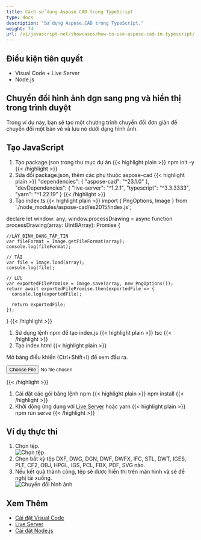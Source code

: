 ```yaml
---
title: Cách sử dụng Aspose.CAD trong TypeScript
type: docs
description: "Sử dụng Aspose.CAD trong TypeScript."
weight: 74
url: /vi/javascript-net/showcases/how-to-use-aspose-cad-in-typescript/
---
```



## Điều kiện tiên quyết
- Visual Code + Live Server
- Node.js

## Chuyển đổi hình ảnh dgn sang png và hiển thị trong trình duyệt

Trong ví dụ này, bạn sẽ tạo một chương trình chuyển đổi đơn giản để chuyển đổi một bản vẽ và lưu nó dưới dạng hình ảnh.

## Tạo JavaScript

1. Tạo package.json trong thư mục dự án
{{< highlight plain >}}
npm init -y
{{< /highlight >}}
1. Sửa đổi package.json, thêm các phụ thuộc aspose-cad
{{< highlight plain >}}
"dependencies": {
    "aspose-cad": "^23.1.0"
  },
 "devDependencies": {
    "live-server": "^1.2.1",
    "typescript": "^3.3.3333",
    "yarn": "^1.22.19"
  }
{{< /highlight >}}
1. Tạo index.ts
{{< highlight plain >}}
import { PngOptions, Image } from './node_modules/aspose-cad/es2015/index.js';

declare let window: any;
window.processDrawing = async function processDrawing(array: Uint8Array): Promise<any> {

    //LẤY_ĐỊNH_DẠNG_TẬP_TIN
    var fileFormat = Image.getFileFormat(array);
    console.log(fileFormat);
    
    // TẢI
    var file = Image.load(array);
    console.log(file);
    
    // LƯU
    var exportedFilePromise = Image.save(array, new PngOptions());
    return await exportedFilePromise.then(exportedFile => {
      console.log(exportedFile);
      
      return exportedFile;
    });
}
{{< /highlight >}}
1. Sử dụng lệnh npm để tạo index.js
{{< highlight plain >}}
tsc
{{< /highlight >}}
1. Tạo index.html
{{< highlight plain >}}
<!DOCTYPE html>
Mở bảng điều khiển (Ctrl+Shift+I) để xem đầu ra.

<script src="./node_modules/aspose-cad/dotnet.js"></script>
<script type="module" src="./node_modules/aspose-cad/es2015/index-js.js"></script>

<body>
	<input id="file" type="file">
	<img id="image" />
</body>

<script>
window.onload = async function () {
	document.querySelector('input').addEventListener('change', function() {
      var reader = new FileReader();
      reader.onload = function() {
      
          var arrayBuffer = this.result;
          var array = new Uint8Array(arrayBuffer);
          
		  //LẤY_ĐỊNH_DẠNG_TẬP_TIN
		  fileFormat = Aspose.CAD.Image.getFileFormat(array);
          console.log(fileFormat);
		  
		  // TẢI
		  file = Aspose.CAD.Image.load(array);
          console.log(file);
		  
		  // LƯU
		  exportedFilePromise = Aspose.CAD.Image.save(array, new Aspose.CAD.PngOptions());
		  exportedFilePromise.then(exportedFile => {
			console.log(exportedFile);
			
			var urlCreator = window.URL || window.webkitURL;
			var blob = new Blob([exportedFile], { type: 'application/octet-stream' });
            var imageUrl = urlCreator.createObjectURL(blob);
            document.querySelector("#image").src = imageUrl;
		  });
      }
	  
      reader.readAsArrayBuffer(this.files[0]);
    }, 
	false);
};
</script>
{{< /highlight >}}

1. Cài đặt các gói bằng lệnh npm
{{< highlight plain >}}
npm install
{{< /highlight >}}
1. Khởi động ứng dụng với [Live Server](https://marketplace.visualstudio.com/items?itemName=ritwickdey.LiveServer/) hoặc yarn
{{< highlight plain >}}
npm run serve
{{< /highlight >}}

## Ví dụ thực thi

1. Chọn tệp.<br>
![Chọn tệp](/cad/_assets/javascript-net/typescript/choose-file.png)<br>
1. Chọn bất kỳ tệp DXF, DWG, DGN, DWF, DWFX, IFC, STL, DWT, IGES, PLT, CF2, OBJ, HPGL, IGS, PCL, FBX, PDF, SVG nào.
1. Nếu kết quả thành công, tệp sẽ được hiển thị trên màn hình và sẽ đề nghị tải xuống.<br>
![Chuyển đổi hình ảnh](/cad/_assets/javascript-net/typescript/convert-image.png)<br>
## Xem Thêm

- [Cài đặt Visual Code](https://code.visualstudio.com/)
- [Live Server](https://marketplace.visualstudio.com/items?itemName=ritwickdey.LiveServer/)
- [Cài đặt Node.js](https://nodejs.org/en/)
